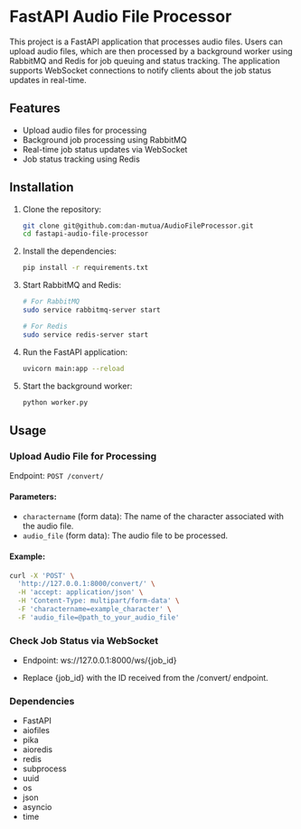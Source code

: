 # FastAPI Audio File Processor

This project is a FastAPI application that processes audio files. Users can upload audio files, which are then processed by a background worker using RabbitMQ and Redis for job queuing and status tracking. The application supports WebSocket connections to notify clients about the job status updates in real-time.

## Features

- Upload audio files for processing
- Background job processing using RabbitMQ
- Real-time job status updates via WebSocket
- Job status tracking using Redis

## Installation

1. Clone the repository:
    ```sh
    git clone git@github.com:dan-mutua/AudioFileProcessor.git
    cd fastapi-audio-file-processor
    ```

2. Install the dependencies:
    ```sh
    pip install -r requirements.txt
    ```

3. Start RabbitMQ and Redis:
    ```sh
    # For RabbitMQ
    sudo service rabbitmq-server start
    
    # For Redis
    sudo service redis-server start
    ```

4. Run the FastAPI application:
    ```sh
    uvicorn main:app --reload
    ```

5. Start the background worker:
    ```sh
    python worker.py
    ```

## Usage

### Upload Audio File for Processing

Endpoint: `POST /convert/`

#### Parameters:

- `charactername` (form data): The name of the character associated with the audio file.
- `audio_file` (form data): The audio file to be processed.

#### Example:

```sh
curl -X 'POST' \
  'http://127.0.0.1:8000/convert/' \
  -H 'accept: application/json' \
  -H 'Content-Type: multipart/form-data' \
  -F 'charactername=example_character' \
  -F 'audio_file=@path_to_your_audio_file'
```


### Check Job Status via WebSocket

- Endpoint: ws://127.0.0.1:8000/ws/{job_id}

- Replace {job_id} with the ID received from the /convert/ endpoint.


### Dependencies

- FastAPI
- aiofiles
- pika
- aioredis
- redis
- subprocess
- uuid
- os
- json
- asyncio
- time
